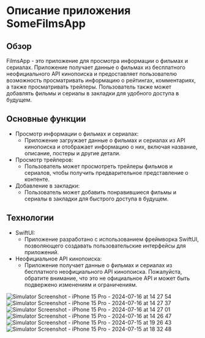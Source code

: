 # Описание приложения SomeFilmsApp

## Обзор
FilmsApp - это приложение для просмотра информации о фильмах и сериалах. Приложение получает данные о фильмах из бесплатного неофициального API кинопоиска и предоставляет пользователю возможность просматривать информацию о рейтингах, комментариях, а также просматривать трейлеры. Пользователь также может добавлять фильмы и сериалы в закладки для удобного доступа в будущем.

## Основные функции
- Просмотр информации о фильмах и сериалах:
  - Приложение загружает данные о фильмах и сериалах из API кинопоиска и отображает информацию о них, включая название, описание, постеры и другие детали.
- Просмотр трейлеров:
  - Пользователь может просмотреть трейлеры фильмов и сериалов, чтобы получить предварительное представление о контенте.
- Добавление в закладки:
  - Пользователь может добавить понравившиеся фильмы и сериалы в закладки для быстрого доступа в будущем.
  
## Технологии
- SwiftUI:
  - Приложение разработано с использованием фреймворка SwiftUI, позволяющего создавать пользовательские интерфейсы для приложений.
- Неофициальное API кинопоиска:
  - Приложение получает данные о фильмах и сериалах из бесплатного неофициального API кинопоиска. Пожалуйста, обратите внимание, что это не официальное API и может быть подвержено изменениям и ограничениям.
  

![Simulator Screenshot - iPhone 15 Pro - 2024-07-16 at 14 27 54](https://github.com/user-attachments/assets/3bab89b6-1895-4f85-a0f3-fefb44536722)
![Simulator Screenshot - iPhone 15 Pro - 2024-07-16 at 14 27 37](https://github.com/user-attachments/assets/08ec68fa-4b4c-430d-a7a8-d14ca2764462)
![Simulator Screenshot - iPhone 15 Pro - 2024-07-16 at 14 27 01](https://github.com/user-attachments/assets/77a3d903-dab5-4421-b418-76b6941d1659)
![Simulator Screenshot - iPhone 15 Pro - 2024-07-16 at 14 26 47](https://github.com/user-attachments/assets/ffcce685-d901-4198-83d8-751fa56e89c2)
![Simulator Screenshot - iPhone 15 Pro - 2024-07-15 at 19 26 43](https://github.com/user-attachments/assets/42f48ab1-678b-403f-af16-235a5e448480)
![Simulator Screenshot - iPhone 15 Pro - 2024-07-15 at 18 32 48](https://github.com/user-attachments/assets/62080d86-3494-40fc-8342-e9294a57b009)
